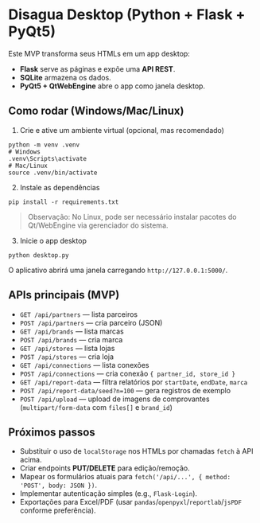 # Disagua Desktop (Python + Flask + PyQt5)

Este MVP transforma seus HTMLs em um app desktop:
- **Flask** serve as páginas e expõe uma **API REST**.
- **SQLite** armazena os dados.
- **PyQt5 + QtWebEngine** abre o app como janela desktop.

## Como rodar (Windows/Mac/Linux)

1) Crie e ative um ambiente virtual (opcional, mas recomendado)
```
python -m venv .venv
# Windows
.venv\Scripts\activate
# Mac/Linux
source .venv/bin/activate
```

2) Instale as dependências
```
pip install -r requirements.txt
```

> Observação: No Linux, pode ser necessário instalar pacotes do Qt/WebEngine via gerenciador do sistema.

3) Inicie o app desktop
```
python desktop.py
```

O aplicativo abrirá uma janela carregando `http://127.0.0.1:5000/`.

## APIs principais (MVP)
- `GET /api/partners` — lista parceiros
- `POST /api/partners` — cria parceiro (JSON)
- `GET /api/brands` — lista marcas
- `POST /api/brands` — cria marca
- `GET /api/stores` — lista lojas
- `POST /api/stores` — cria loja
- `GET /api/connections` — lista conexões
- `POST /api/connections` — cria conexão `{ partner_id, store_id }`
- `GET /api/report-data` — filtra relatórios por `startDate`, `endDate`, `marca`
- `POST /api/report-data/seed?n=100` — gera registros de exemplo
- `POST /api/upload` — upload de imagens de comprovantes (`multipart/form-data` com `files[]` e `brand_id`)

## Próximos passos
- Substituir o uso de `localStorage` nos HTMLs por chamadas `fetch` à API acima.
- Criar endpoints **PUT/DELETE** para edição/remoção.
- Mapear os formulários atuais para `fetch('/api/...', { method: 'POST', body: JSON })`.
- Implementar autenticação simples (e.g., `Flask-Login`).
- Exportações para Excel/PDF (usar `pandas`/`openpyxl`/`reportlab`/`jsPDF` conforme preferência).
